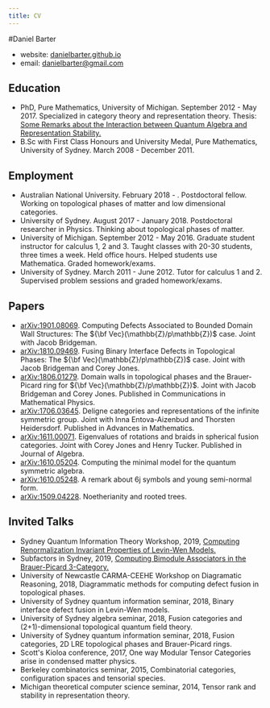 ```yaml
---
title: CV
---
```


#Daniel Barter

- website: [danielbarter.github.io](http://danielbarter.github.io/)
- email: <danielbarter@gmail.com>


## Education
- PhD, Pure Mathematics, University of Michigan. September 2012 - May 2017. Specialized in category theory and representation theory. Thesis: [Some Remarks about the Interaction between Quantum Algebra and Representation Stability.](https://danielbarter.github.io/pdf/thesis.pdf)
- B.Sc with First Class Honours and University Medal, Pure Mathematics, University of Sydney. March 2008 - December 2011.

## Employment
- Australian National University. February 2018 - . Postdoctoral fellow. Working on topological phases of matter and low dimensional categories.
- University of Sydney. August 2017 - January 2018. Postdoctoral researcher in Physics. Thinking about topological phases of matter.
- University of Michigan. September 2012 - May 2016. Graduate student instructor for calculus 1, 2 and 3. Taught classes with 20-30 students, three times a week. Held office hours. Helped students use Mathematica. Graded homework/exams.
- University of Sydney. March 2011 - June 2012. Tutor for calculus 1 and 2. Supervised problem sessions and graded homework/exams.


## Papers
- [arXiv:1901.08069](https://arxiv.org/abs/1901.08069). Computing Defects Associated to Bounded Domain Wall Structures: The ${\bf Vec}(\mathbb{Z}/p\mathbb{Z})$ case. Joint with Jacob Bridgeman. 
- [arXiv:1810.09469](https://arxiv.org/abs/1810.09469). Fusing Binary Interface Defects in Topological Phases: The ${\bf Vec}(\mathbb{Z}/p\mathbb{Z})$ case. Joint with Jacob Bridgeman and Corey Jones. 
- [arXiv:1806.01279](https://arxiv.org/abs/1806.01279). Domain walls in topological phases and the Brauer-Picard ring for ${\bf Vec}(\mathbb{Z}/p\mathbb{Z})$. Joint with Jacob Bridgeman and Corey Jones. Published in Communications in Mathematical Physics.
- [arXiv:1706.03645](https://arxiv.org/abs/1706.03645). Deligne categories and representations of the infinite symmetric group. Joint with Inna Entova-Aizenbud and Thorsten Heidersdorf. Published in Advances in Mathematics.
- [arXiv:1611.00071](https://arxiv.org/abs/1611.00071). Eigenvalues of rotations and braids in spherical fusion categories. Joint with Corey Jones and Henry Tucker. Published in Journal of Algebra.
- [arXiv:1610.05204](https://arxiv.org/abs/1610.05204). Computing the minimal model for the quantum symmetric algebra. 
- [arXiv:1610.05248](https://arxiv.org/abs/1610.05248). A remark about 6j symbols and young semi-normal form. 
- [arXiv:1509.04228](http://arxiv.org/abs/1509.04228). Noetherianity and rooted trees. 


## Invited Talks
- Sydney Quantum Information Theory Workshop, 2019, [Computing Renormalization Invariant Properties of Levin-Wen Models.](https://danielbarter.github.io/pdf/coogee_talk_physics.pdf)
- Subfactors in Sydney, 2019, [Computing Bimodule Associators in the Brauer-Picard 3-Category.](https://danielbarter.github.io/pdf/coogee_talk_math.pdf)
- University of Newcastle CARMA-CEEHE Workshop on Diagramatic Reasoning, 2018, Diagrammatic methods for computing defect fusion in topological phases.
- University of Sydney quantum information seminar, 2018, Binary interface defect fusion in Levin-Wen models.
- University of Sydney algebra seminar, 2018, Fusion categories and (2+1)-dimensional topological quantum field theory.
- University of Sydney quantum information seminar, 2018, Fusion categories, 2D LRE topological phases and Brauer-Picard rings.
- Scott\'s Kioloa conference, 2017, One way Modular Tensor Categories arise in condensed matter physics.
- Berkeley combinatorics seminar, 2015, Combinatorial categories, configuration spaces and tensorial species.
- Michigan theoretical computer science seminar, 2014, Tensor rank and stability in representation theory.
